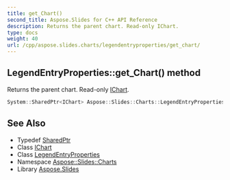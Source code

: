 ```yaml
---
title: get_Chart()
second_title: Aspose.Slides for C++ API Reference
description: Returns the parent chart. Read-only IChart.
type: docs
weight: 40
url: /cpp/aspose.slides.charts/legendentryproperties/get_chart/
---
```

## LegendEntryProperties::get_Chart() method


Returns the parent chart. Read-only [IChart](../../ichart/).

```cpp
System::SharedPtr<IChart> Aspose::Slides::Charts::LegendEntryProperties::get_Chart() override
```

## See Also

* Typedef [SharedPtr](../../system/sharedptr/)
* Class [IChart](../ichart/)
* Class [LegendEntryProperties](./)
* Namespace [Aspose::Slides::Charts](../)
* Library [Aspose.Slides](../../)